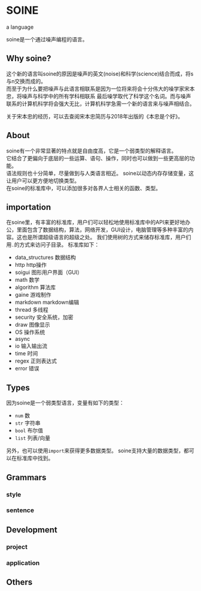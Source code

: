 # SOINE
a language

soine是一个通过噪声编程的语言。
## Why soine?
这个新的语言叫soine的原因是噪声的英文(noise)和科学(science)结合而成，将s与n交换而成的。  
而至于为什么要把噪声与此语言相联系是因为一位将来将会十分伟大的噪学家宋本忠，将噪声与科学中的所有学科相联系
最后噪学取代了科学这个名词。而与噪声联系的计算机科学将会强大无比，计算机科学急需一个新的语言来与噪声相结合。

关于宋本忠的经历，可以去查阅宋本忠简历与2018年出版的《本忠是个好》。
## About
soine有一个非常显著的特点就是自由度高，它是一个弱类型的解释语言。  
它结合了更偏向于底层的一些运算、语句、操作，同时也可以做到一些更高层的功能。  
语法规则也十分简单，尽量做到与人类语言相近。
soine以动态内存存储变量，这让用户可以更方便地切换类型。  
在soine的标准库中，可以添加很多对各界人士相关的函数、类型。  

## importation 
在soine里，有丰富的标准库，用户们可以轻松地使用标准库中的API来更好地办公，里面包含了数据结构，算法，网络开发，GUI设计，电脑管理等多种丰富的内容。这也是所谓超级语言的超级之处。
我们使用树的方式来储存标准库，用户们用`.`的方式来访问子目录。
标准库如下：
- data_structures 数据结构
- http http操作
- soigui 图形用户界面（GUI）
- math 数学
- algorithm 算法库
- gaine 游戏制作
- markdown markdown编辑
- thread 多线程
- security 安全系统，加密
- draw 图像显示
- OS 操作系统
- async
- io 输入输出流
- time 时间
- regex 正则表达式
- error 错误

## Types
因为soine是一个弱类型语言，变量有如下的类型：  
 - ```num``` 数
 - ```str``` 字符串
 - ```bool``` 布尔值
 - ```list``` 列表/向量

另外，也可以使用```import```来获得更多数据类型。
soine支持大量的数据类型，都可以在标准库中找到。
## Grammars
 ### style
 ### sentence
## Development
 ### project
 ### application
## Others
